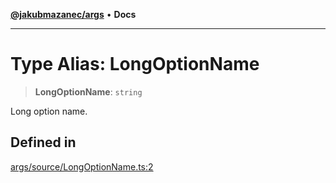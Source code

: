 [**@jakubmazanec/args**](../README.md) • **Docs**

---

# Type Alias: LongOptionName

> **LongOptionName**: `string`

Long option name.

## Defined in

[args/source/LongOptionName.ts:2](https://github.com/jakubmazanec/tools/blob/e8e1a063ee4a3ba5413ab6c19f760853c220a8ce/packages/args/source/LongOptionName.ts#L2)
